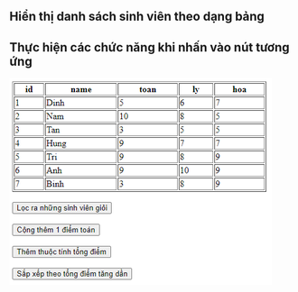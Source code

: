 ## Hiển thị danh sách sinh viên theo dạng bảng
## Thực hiện các chức năng khi nhấn vào nút tương ứng

![](image.png)